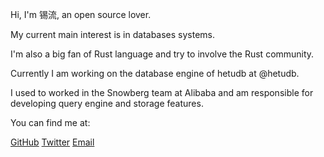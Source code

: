 Hi, I'm 锡流, an open source lover.

My current main interest is in databases systems.

I'm also a big fan of Rust language and try to involve the Rust community.

Currently I am working on the database engine of hetudb at @hetudb.

I used to worked in the Snowberg team at Alibaba and am responsible for developing query engine and storage features.

You can find me at:

[GitHub](https://github.com/realxujiang)
[Twitter](https://twitter.com/realXuJiang)
[Email](realxiliu@gmail.com)
